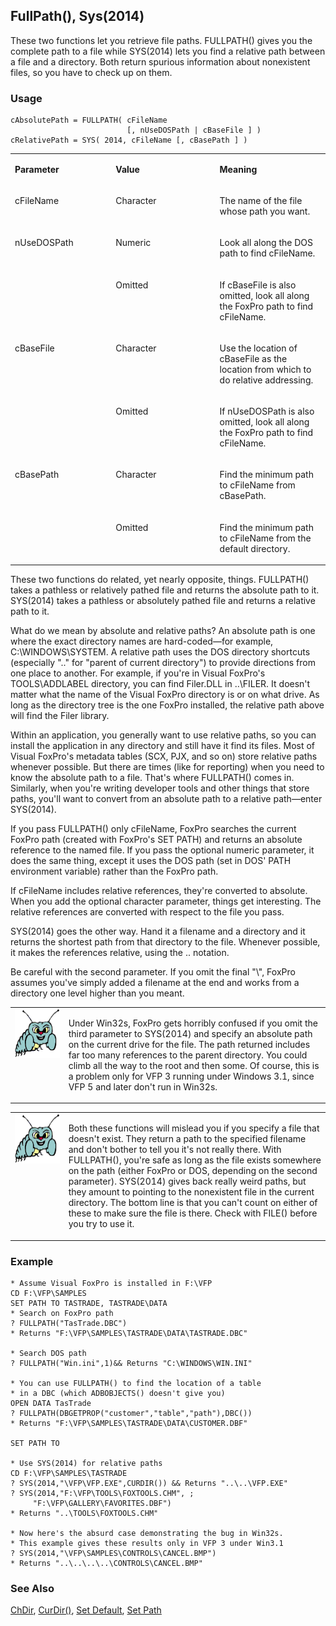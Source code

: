 ## FullPath(), Sys(2014)

These two functions let you retrieve file paths. FULLPATH() gives you the complete path to a file while SYS(2014) lets you find a relative path between a file and a directory. Both return spurious information about nonexistent files, so you have to check up on them.

### Usage

```foxpro
cAbsolutePath = FULLPATH( cFileName
                          [, nUseDOSPath | cBaseFile ] )
cRelativePath = SYS( 2014, cFileName [, cBasePath ] )
```
<table>
<tr>
  <td width="32%" valign="top">
  <p><b>Parameter</b></p>
  </td>
  <td width=23% valign=top>
  <p><b>Value</b></p>
  </td>
  <td width=45% valign=top>
  <p><b>Meaning</b></p>
  </td>
 </tr>
<tr>
  <td width="32%" valign="top">
  <p>cFileName</p>
  </td>
  <td width=23% valign=top>
  <p>Character</p>
  </td>
  <td width=45% valign=top>
  <p>The name of the file whose path you want.</p>
  </td>
 </tr>
<tr>
  <td width=32% rowspan=2 valign=top>
  <p>nUseDOSPath</p>
  </td>
  <td width=23% valign=top>
  <p>Numeric</p>
  </td>
  <td width=45% valign=top>
  <p>Look all along the DOS path to find cFileName.</p>
  </td>
 </tr>
<tr>
  <td width=33% valign=top>
  <p>Omitted</p>
  </td>
  <td width=67% valign=top>
  <p>If cBaseFile is also omitted, look all along the FoxPro path to find cFileName. </p>
  </td>
 </tr>
<tr>
  <td width=32% rowspan=2 valign=top>
  <p>cBaseFile</p>
  </td>
  <td width=23% valign=top>
  <p>Character</p>
  </td>
  <td width=45% valign=top>
  <p>Use the location of cBaseFile as the location from which to do relative addressing.</p>
  </td>
 </tr>
<tr>
  <td width=33% valign=top>
  <p>Omitted</p>
  </td>
  <td width=67% valign=top>
  <p>If nUseDOSPath is also omitted, look all along the FoxPro path to find cFileName.</p>
  </td>
 </tr>
<tr>
  <td width=32% rowspan=2 valign=top>
  <p>cBasePath</p>
  </td>
  <td width=23% valign=top>
  <p>Character</p>
  </td>
  <td width=45% valign=top>
  <p>Find the minimum path to cFileName from cBasePath.</p>
  </td>
 </tr>
<tr>
  <td width=33% valign=top>
  <p>Omitted</p>
  </td>
  <td width=67% valign=top>
  <p>Find the minimum path to cFileName from the default directory.</p>
  </td>
 </tr>
</table>

These two functions do related, yet nearly opposite, things. FULLPATH() takes a pathless or relatively pathed file and returns the absolute path to it. SYS(2014) takes a pathless or absolutely pathed file and returns a relative path to it.

What do we mean by absolute and relative paths? An absolute path is one where the exact directory names are hard-coded&mdash;for example, C:\WINDOWS\SYSTEM. A relative path uses the DOS directory shortcuts (especially ".." for "parent of current directory") to provide directions from one place to another. For example, if you're in Visual FoxPro's TOOLS\ADDLABEL directory, you can find Filer.DLL in ..\FILER. It doesn't matter what the name of the Visual FoxPro directory is or on what drive. As long as the directory tree is the one FoxPro installed, the relative path above will find the Filer library.

Within an application, you generally want to use relative paths, so you can install the application in any directory and still have it find its files. Most of Visual FoxPro's metadata tables (SCX, PJX, and so on) store relative paths whenever possible. But there are times (like for reporting) when you need to know the absolute path to a file. That's where FULLPATH() comes in. Similarly, when you're writing developer tools and other things that store paths, you'll want to convert from an absolute path to a relative path&mdash;enter SYS(2014).

If you pass FULLPATH() only cFileName, FoxPro searches the current FoxPro path (created with FoxPro's SET PATH) and returns an absolute reference to the named file. If you pass the optional numeric parameter, it does the same thing, except it uses the DOS path (set in DOS' PATH environment variable) rather than the FoxPro path. 

If cFileName includes relative references, they're converted to absolute. When you add the optional character parameter, things get interesting. The relative references are converted with respect to the file you pass.

SYS(2014) goes the other way. Hand it a filename and a directory and it returns the shortest path from that directory to the file. Whenever possible, it makes the references relative, using the .. notation.

Be careful with the second parameter. If you omit the final "\\", FoxPro assumes you've simply added a filename at the end and works from a directory one level higher than you meant.

<table>
<tr>
  <td width="17%" valign="top">
<img width="95" height="78" src="bug.gif">
  </td>
  <td width=83%>
  <p>Under Win32s, FoxPro gets horribly confused if you omit the third parameter to SYS(2014) and specify an absolute path on the current drive for the file. The path returned includes far too many references to the parent directory. You could climb all the way to the root and then some. Of course, this is a problem only for VFP 3 running under Windows 3.1, since VFP 5 and later don't run in Win32s.</p>
  </td>
 </tr>
</table>

<table>
<tr>
  <td width="17%" valign="top">
<img width="94" height="79" src="bug.gif">
  &nbsp;</td>
  <td width=83%>
  <p>Both these functions will mislead you if you specify a file that doesn't exist. They return a path to the specified filename and don't bother to tell you it's not really there. With FULLPATH(), you're safe as long as the file exists somewhere on the path (either FoxPro or DOS, depending on the second parameter). SYS(2014) gives back really weird paths, but they amount to pointing to the nonexistent file in the current directory. The bottom line is that you can't count on either of these to make sure the file is there. Check with FILE() before you try to use it.</p>
  </td>
 </tr>
</table>

### Example

```foxpro
* Assume Visual FoxPro is installed in F:\VFP
CD F:\VFP\SAMPLES
SET PATH TO TASTRADE, TASTRADE\DATA
* Search on FoxPro path
? FULLPATH("TasTrade.DBC")
* Returns "F:\VFP\SAMPLES\TASTRADE\DATA\TASTRADE.DBC"

* Search DOS path
? FULLPATH("Win.ini",1)&& Returns "C:\WINDOWS\WIN.INI"

* You can use FULLPATH() to find the location of a table
* in a DBC (which ADBOBJECTS() doesn't give you)
OPEN DATA TasTrade
? FULLPATH(DBGETPROP("customer","table","path"),DBC())
* Returns "F:\VFP\SAMPLES\TASTRADE\DATA\CUSTOMER.DBF"

SET PATH TO

* Use SYS(2014) for relative paths
CD F:\VFP\SAMPLES\TASTRADE
? SYS(2014,"\VFP\VFP.EXE",CURDIR()) && Returns "..\..\VFP.EXE"
? SYS(2014,"F:\VFP\TOOLS\FOXTOOLS.CHM", ;
     "F:\VFP\GALLERY\FAVORITES.DBF")
* Returns "..\TOOLS\FOXTOOLS.CHM"

* Now here's the absurd case demonstrating the bug in Win32s.
* This example gives these results only in VFP 3 under Win3.1
? SYS(2014,"\VFP\SAMPLES\CONTROLS\CANCEL.BMP")
* Returns "..\..\..\..\CONTROLS\CANCEL.BMP"
```
### See Also

[ChDir](s4g339.md), [CurDir()](s4g134.md), [Set Default](s4g339.md), [Set Path](s4g636.md)